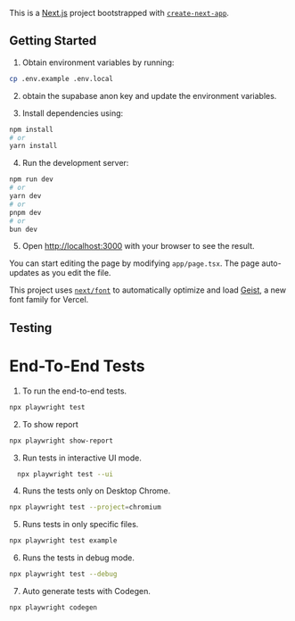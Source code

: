 This is a [Next.js](https://nextjs.org) project bootstrapped with [`create-next-app`](https://nextjs.org/docs/app/api-reference/cli/create-next-app).

## Getting Started

1. Obtain environment variables by running:
```bash
cp .env.example .env.local
```

2. obtain the supabase anon key and update the environment variables.

3. Install dependencies using:
```bash
npm install
# or
yarn install
```

4. Run the development server:

```bash
npm run dev
# or
yarn dev
# or
pnpm dev
# or
bun dev
```

5. Open [http://localhost:3000](http://localhost:3000) with your browser to see the result.

You can start editing the page by modifying `app/page.tsx`. The page auto-updates as you edit the file.

This project uses [`next/font`](https://nextjs.org/docs/app/building-your-application/optimizing/fonts) to automatically optimize and load [Geist](https://vercel.com/font), a new font family for Vercel.

## Testing

# End-To-End Tests
1. To run the end-to-end tests.
```bash
npx playwright test
```
2. To show report
```bash
npx playwright show-report
```

3. Run tests in interactive UI mode.
```bash
  npx playwright test --ui
```
    
4. Runs the tests only on Desktop Chrome.
```bash
npx playwright test --project=chromium
```

5. Runs tests in only specific files.
```bash
npx playwright test example
```

6. Runs the tests in debug mode.
```bash
npx playwright test --debug
```

7. Auto generate tests with Codegen.
```bash
npx playwright codegen
```
